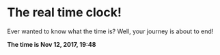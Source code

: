 # The real time clock!

Ever wanted to know what the time is? Well, your journey is about to end!

**The time is Nov 12, 2017, 19:48**